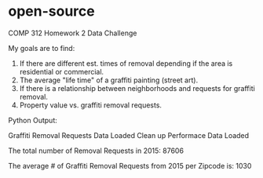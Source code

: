 # open-source
COMP 312
Homework 2 Data Challenge

My goals are to find:
1. If there are different est. times of removal depending if the area is residential or commercial.
2. The average "life time" of a graffiti painting (street art).
3. If there is a relationship between neighborhoods and requests for graffiti removal.
4. Property value vs. graffiti removal requests.

Python Output:

Graffiti Removal Requests Data Loaded
Clean up Performace Data Loaded

The total number of Removal Requests in 2015: 
87606

The average # of Graffiti Removal Requests from 2015 per Zipcode is: 
1030

